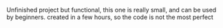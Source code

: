 Unfinished project but functional, this one is really small, and can be used by beginners.
created in a few hours, so the code is not the most perfect
